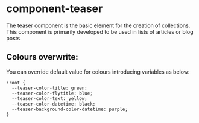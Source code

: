 # component-teaser

The teaser component is the basic element for the creation of collections.
This component is primarily developed to be used in lists of articles or blog posts.

Colours overwrite:
------------------
You can override default value for colours introducing variables as below:

    :root {
      --teaser-color-title: green;
      --teaser-color-flytitle: blue;
      --teaser-color-text: yellow;
      --teaser-color-datetime: black;
      --teaser-background-color-datetime: purple;
    }
